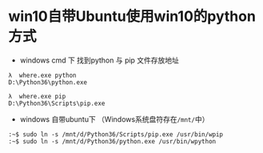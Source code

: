 # win10自带Ubuntu使用win10的python方式  

* windows cmd 下  找到python 与 pip 文件存放地址    
```    
λ  where.exe python    
D:\Python36\python.exe    
    
λ  where.exe pip    
D:\Python36\Scripts\pip.exe    
```    
    
* windows 自带ubuntu下 （Windows系统盘符存在`/mnt/`中）    
```shell    
:~$ sudo ln -s /mnt/d/Python36/Scripts/pip.exe /usr/bin/wpip    
:~$ sudo ln -s /mnt/d/Python36/python.exe /usr/bin/wpython    
```    

